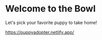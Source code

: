# Welcome to the Bowl

Let's pick your favorite puppy to take home!

https://puppyadopter.netlify.app/
